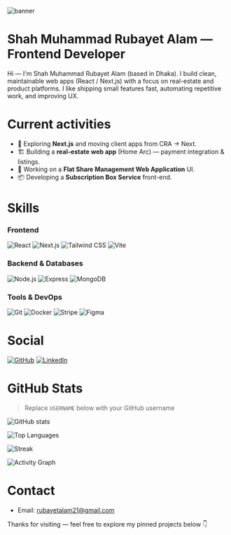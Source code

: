 ![banner](https://your-banner-image-link-here) <!-- replace with banner image (recommended ~1200x300) -->

# Shah Muhammad Rubayet Alam — Frontend Developer

Hi — I'm Shah Muhammad Rubayet Alam (based in Dhaka). I build clean, maintainable web apps (React / Next.js) with a focus on real-estate and product platforms. I like shipping small features fast, automating repetitive work, and improving UX.

# Current activities
- 🚀 Exploring **Next.js** and moving client apps from CRA → Next.
- 🏗 Building a **real-estate web app** (Home Arc) — payment integration & listings.
- 🧭 Working on a **Flat Share Management Web Application** UI.
- 📦 Developing a **Subscription Box Service** front-end.

# Skills

### Frontend
![React](https://img.shields.io/badge/-React-20232A?logo=react&logoColor=61DAFB) 
![Next.js](https://img.shields.io/badge/-Next.js-000000?logo=next.js&logoColor=white)
![Tailwind CSS](https://img.shields.io/badge/-Tailwind_CSS-06B6D4?logo=tailwindcss&logoColor=white)
![Vite](https://img.shields.io/badge/-Vite-646CFF?logo=vite&logoColor=white)

### Backend & Databases
![Node.js](https://img.shields.io/badge/-Node.js-339933?logo=node.js&logoColor=white)
![Express](https://img.shields.io/badge/-Express-000000?logo=express&logoColor=white)
![MongoDB](https://img.shields.io/badge/-MongoDB-47A248?logo=mongodb&logoColor=white)

### Tools & DevOps
![Git](https://img.shields.io/badge/-Git-F05032?logo=git&logoColor=white)
![Docker](https://img.shields.io/badge/-Docker-2496ED?logo=docker&logoColor=white)
![Stripe](https://img.shields.io/badge/-Stripe-635BFF?logo=stripe&logoColor=white)
![Figma](https://img.shields.io/badge/-Figma-F24E1E?logo=figma&logoColor=white)

# Social
[![GitHub](https://img.shields.io/badge/GitHub-@USERNAME-181717?logo=github&logoColor=white)](https://github.com/rubayetalam21)
[![LinkedIn](https://img.shields.io/badge/LinkedIn-Connect-blue?logo=linkedin)](https://linkedin.com/in/smrubayetalam)


# GitHub Stats
> Replace `USERNAME` below with your GitHub username

![GitHub stats](https://github-readme-stats.vercel.app/api?username=rubayetalam21&show_icons=true&count_private=true&theme=default)

![Top Languages](https://github-readme-stats.vercel.app/api/top-langs?username=rubayetalam21&layout=compact&theme=default)

![Streak](https://github-readme-streak-stats.herokuapp.com?user=rubayetalam21&theme=default)

<!-- Optional: activity graph -->
![Activity Graph](https://activity-graph.herokuapp.com/graph?username=rubayetalam21&theme=github)

# Contact
- Email: rubayetalam21@gmail.com


<!-- small footer -->
Thanks for visiting — feel free to explore my pinned projects below 👇
